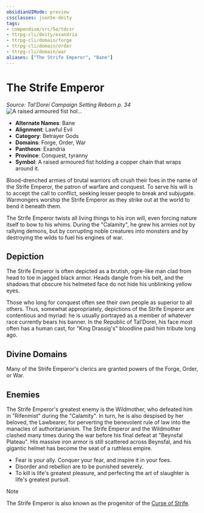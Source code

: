 ```yaml
---
obsidianUIMode: preview
cssclasses: json5e-deity
tags:
- compendium/src/5e/tdcsr
- ttrpg-cli/deity/exandria
- ttrpg-cli/domain/forge
- ttrpg-cli/domain/order
- ttrpg-cli/domain/war
aliases: ["The Strife Emperor", "Bane"]
---
```

# The Strife Emperor
*Source: Tal'Dorei Campaign Setting Reborn p. 34* 
![A raised armoured fist hol...](/3-Mechanics/CLI/deities/img/tdcsr-strifeemperor.webp#symbol "A raised armoured fist holding a copper chain that wraps around it.")

- **Alternate Names**: Bane
- **Alignment**: Lawful Evil
- **Category**: Betrayer Gods
- **Domains**: Forge, Order, War
- **Pantheon**: Exandria
- **Province**: Conquest, tyranny
- **Symbol**: A raised armoured fist holding a copper chain that wraps around it.

Blood-drenched armies of brutal warriors oft crush their foes in the name of the Strife Emperor, the patron of warfare and conquest. To serve his will is to accept the call to conflict, seeking lesser people to break and subjugate. Warmongers worship the Strife Emperor as they strike out at the world to bend it beneath them.

The Strife Emperor twists all living things to his iron will, even forcing nature itself to bow to his whims. During the "Calamity", he grew his armies not by rallying demons, but by corrupting noble creatures into monsters and by destroying the wilds to fuel his engines of war.

## Depiction

The Strife Emperor is often depicted as a brutish, ogre-like man clad from head to toe in jagged black armor. Heads dangle from his belt, and the shadows that obscure his helmeted face do not hide his unblinking yellow eyes.

Those who long for conquest often see their own people as superior to all others. Thus, somewhat appropriately, depictions of the Strife Emperor are contentious and myriad: he is usually portrayed as a member of whatever race currently bears his banner. In the Republic of Tal'Dorei, his face most often has a human cast, for "King Drassig's" bloodline paid him tribute long ago.

## Divine Domains

Many of the Strife Emperor's clerics are granted powers of the Forge, Order, or War.

## Enemies

The Strife Emperor's greatest enemy is the Wildmother, who defeated him in "Rifenmist" during the "Calamity". In turn, he is also despised by her beloved, the Lawbearer, for perverting the benevolent rule of law into the manacles of authoritarianism. The Strife Emperor and the Wildmother clashed many times during the war before his final defeat at "Beynsfal Plateau". His massive iron armor is still scattered across Beynsfal, and his gigantic helmet has become the seat of a ruthless empire.

- Fear is your ally. Conquer your fear, and inspire it in your foes.  
- Disorder and rebellion are to be punished severely.  
- To kill is life's greatest pleasure, and perfecting the art of slaughter is life's greatest pursuit.  

> [!note]
> The Strife Emperor is also known as the progenitor of the [Curse of Strife](/3-Mechanics/CLI/rewards/curse-of-strife-tdcsr.md).